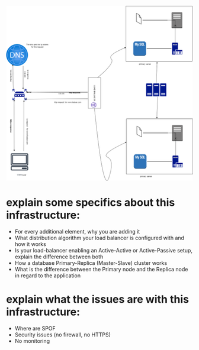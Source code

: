 ![image](./1-distributed_web_infrastructure.png)
# explain some specifics about this infrastructure:

- For every additional element, why you are adding it
- What distribution algorithm your load balancer is configured with and how it works
- Is your load-balancer enabling an Active-Active or Active-Passive setup, explain the difference between both
- How a database Primary-Replica (Master-Slave) cluster works
- What is the difference between the Primary node and the Replica node in regard to the application
# explain what the issues are with this infrastructure:
- Where are SPOF
- Security issues (no firewall, no HTTPS)
- No monitoring

